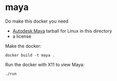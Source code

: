 # maya
Do make this docker you need

* [Autodesk Maya](https://www.autodesk.com/products/maya/overview) tarball for Linux in this directory
* a license

Make the docker:

   `docker build -t maya .`

Run the docker with X11 to view Maya:

   `./run`
